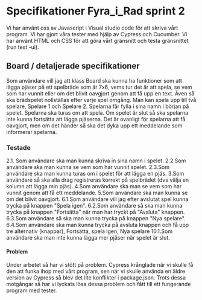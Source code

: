 # Specifikationer Fyra_i_Rad sprint 2
Vi har använt oss av Javascript i Visual studio code för att skriva vårt program. Vi har gjort våra tester med hjälp av Cypress och Cucumber. Vi har använt HTML och CSS för att göra vårt gränsnitt och testa gränsnittet (run test -ui).

## Board / detaljerade specifikationer
Som användare vill jag att klass Board ska kunna ha funktioner som att lägga pjäser på ett spelbräde som är 7x6, vems tur det är att spela, se vem som har vunnit eller om det blivit oavgjort genom att få upp en text. Även så ska brädspelet nollställas efter varje spel omgång.
Man kan spela upp till två spelare, Spelare 1 och Spelare 2. Spelarna får fylla i sina namn i början på spelet.
Spelarna ska turas om att spela. Om spelet är slut så ska spelarna inte kunna fortsätta att lägga pjäserna.
Det är ovanligt för spelarna att få oavgjort, men om det händer så ska det dyka upp ett meddelande som informerar spelarna.


### Testade
2.1. Som användare ska man kunna skriva in sina namn i spelet.
2.2.Som användare ska man kunna se vem som har vunnit spelet.
2.3.Som användare ska man kunna turas om i spelet för att lägga en pjäs.
3.Som användare så ska alla drag registreras korrekt på spelbrädet (dvs välja en kolumn att lägga min pjäs).
4.Som användare ska man se vem som har vunnit genom att få ett meddelande.
5.Som användare ska man kunna se om det blivit oavgjort.
6.1.Som användare vill jag efter avslutat spel kunna trycka på knappen "Spela igen".
6.2.Som användare så ska man kunna trycka på knappen "Fortsätta" när man har tryckt på "Avsluta" knappen.
6.3.Som användare så ska man kunna trycka på knappen "Nya spelare".
6.4.Som användare ska man kunna trycka på avsluta knappen och få upp tre alternativ (knappar), Fortsätta, spela igen, Nya spelare
10.1.Som användare ska man inte kunna lägga mer pjäser när spelet är slut.


#### Problem
Under arbetet så har vi stött på problem. Cypress krånglade när vi skulle få den att funka ihop med vårt program, sen när vi skulle använda en äldre version av Cypress så blev det lite konflikter i package.json. Trots dessa motgångar så har vi lyckats lösa dessa problem och fått till ett fungerande program med tester.
 



